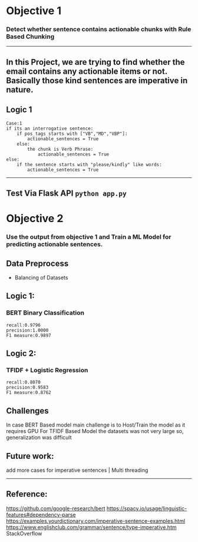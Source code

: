 # Objective 1
### Detect whether sentence contains actionable chunks with Rule Based Chunking
---------------------------------------------------------------------------

In this Project, we are trying to find whether the email contains any actionable items or not.
Basically those kind sentences are imperative in nature.
---------------------------------------------------------------------------
## Logic 1

```
Case:1
if its an interrogative sentence:
	if pos_tags starts with ["VB","MD","VBP"]:
		actionable_sentences = True
	else:
		the chunk is Verb Phrase:
			actionable_sentences = True
else:
	if the sentence starts with "please/kindly" like words:
		actionable_sentences = True

```

---------------------------------------------------------------------------
Test Via Flask API
```python app.py```
---------------------------------------------------------------------------

# Objective 2
### Use the output from objective 1 and Train a ML Model for predicting actionable sentences.

## Data Preprocess
- Balancing of Datasets

## Logic 1:
### BERT Binary Classification 
```
recall:0.9796
precision:1.0000
F1 measure:0.9897
```

## Logic 2:
### TFIDF + Logistic Regression
```
recall:0.8070
precision:0.9583
F1 measure:0.8762
```

## Challenges
In case BERT Based model main challenge is to Host/Train the model as it requires GPU
For TFIDF Based Model the datasets was not very large so, generalization was difficult

## Future work:
add more cases for imperative sentences |
Multi threading

---------------------------------------------------------------------------

## Reference:
https://github.com/google-research/bert
https://spacy.io/usage/linguistic-features#dependency-parse
https://examples.yourdictionary.com/imperative-sentence-examples.html
https://www.englishclub.com/grammar/sentence/type-imperative.htm
StackOverflow